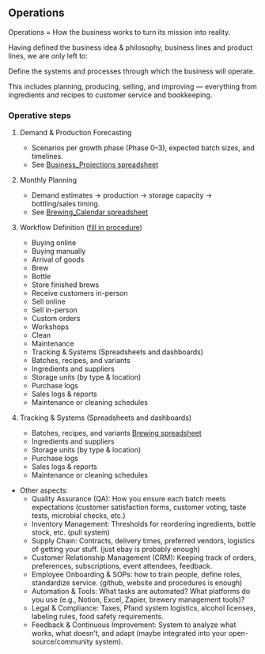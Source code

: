 ## Operations
Operations = How the business works to turn its mission into reality.

Having defined the business idea & philosophy, business lines and product lines, we are only left to:


Define the systems and processes through which the business will operate.

This includes planning, producing, selling, and improving — everything from ingredients and recipes to customer service and bookkeeping.


### Operative steps
1. Demand & Production Forecasting
    - Scenarios per growth phase (Phase 0–3), expected batch sizes, and timelines.
    - See [Business_Projections spreadsheet](https://docs.google.com/spreadsheets/d/1i1qvkoGsZDia1ozenOaS76aTAC3JZTy28vB54YDQDlE/edit?usp=sharing)


2. Monthly Planning
    - Demand estimates → production → storage capacity → bottling/sales timing.
    - See [Brewing_Calendar spreadsheet](https://docs.google.com/spreadsheets/d/1WSErOmV3NpGC9YrrKwWCPy5YrhLJK3uXXh4-aLBEntg/edit?usp=sharing)

3. Workflow Definition ([fill in procedure](../business/operations/fill_in_procedure.html))
    - Buying online
    - Buying manually
    - Arrival of goods
    - Brew
    - Bottle
    - Store finished brews
    - Receive customers in-person
    - Sell online
    - Sell in-person
    - Custom orders
    - Workshops
    - Clean
    - Maintenance
    - Tracking & Systems (Spreadsheets and dashboards)
    - Batches, recipes, and variants
    - Ingredients and suppliers
    - Storage units (by type & location)
    - Purchase logs
    - Sales logs & reports
    - Maintenance or cleaning schedules


4. Tracking & Systems (Spreadsheets and dashboards)
    - Batches, recipes, and variants [Brewing spreadsheet](https://docs.google.com/spreadsheets/d/1g0QLpLwEBhVCjyEvlgSv63yysXk9_XxcegWlaK4cg6A/edit?usp=sharing)
    - Ingredients and suppliers
    - Storage units (by type & location)
    - Purchase logs
    - Sales logs & reports
    - Maintenance or cleaning schedules


* Other aspects:
    - Quality Assurance (QA): How you ensure each batch meets expectations (customer satisfaction forms, customer voting, taste tests, microbial checks, etc.)
    - Inventory Management: Thresholds for reordering ingredients, bottle stock, etc. (pull system)
    - Supply Chain: Contracts, delivery times, preferred vendors, logistics of getting your stuff. (just ebay is probably enough)
    - Customer Relationship Management (CRM): Keeping track of orders, preferences, subscriptions, event attendees, feedback.
    - Employee Onboarding & SOPs: how to train people, define roles, standardize service. (github, website and procedures is enough)
    - Automation & Tools: What tasks are automated? What platforms do you use (e.g., Notion, Excel, Zapier, brewery management tools)?
    - Legal & Compliance: Taxes, Pfand system logistics, alcohol licenses, labeling rules, food safety requirements.
    - Feedback & Continuous Improvement: System to analyze what works, what doesn’t, and adapt (maybe integrated into your open-source/community system).

